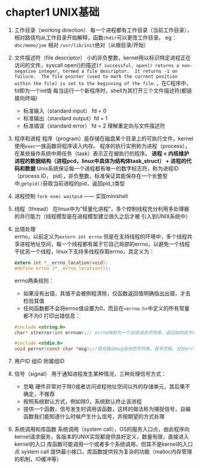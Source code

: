 # chapter1 UNIX基础

1. 工作目录（working direction）
    每一个进程都有工作目录（当前工作目录），相对路径均从工作目录开始解释，函数`chdir`可以更改工作目录。
    eg： `doc/memo/joe` 相对   `/usr/lib/init`绝对（从根目录/开始）

2. 文件描述符（file descriptor）
    小的非负整数，kernel用以标识特定进程正在访问的文件，syscall open()的描述`If successful, open() returns a non-negative integer, termed a file descriptor.  It returns -1 on failure.  The file pointer (used to
     mark the current position within the file) is set to the beginning of the file.`，在C程序中，fd即为一个int值
     每当运行一个新程序时，shell为其打开三个文件描述符(都链接向终端)
     - 标准输入（standard input） fd = 0
     - 标准输出（standard output）fd = 1
     - 标准错误（standard error） fd = 2
    理解重定向与文件描述符

3. 程序和进程
    程序（program）是存储在磁盘某个目录上的可执行文件，kernel使用`exec`一族函数将程序读入内存。
    程序的执行实例称为进程（process），在某些操作系统中用任务（task）表示正在被执行的程序。
    **进程 = 内核维护进程的数据结构（进程pcd，linux中具体为结构体task_struct） + 进程的代码和数据**
    Unix系统保证每一个进程都有唯一的数字标志符，称为进程ID（process ID， pid），非负整数，标准保证其能保存在一个长整型中,`getpid()`获取当前进程的pid，返回pid_t类型

4. 进程控制 `fork exec waitpid` —— 实现minishell

5. 线程（thread） 在linux中为“轻量化进程”，多个控制线程充分利用多处理器的并行能力（线程模型是在进程模型建立很久之后才被 引入到UNIX系统中）

6. 出错处理  
   errno，以前定义为`extern int errno`
   但是在支持线程的环境中，多个线程共享进程地址空间，每一个线程都有属于它自己局部的errno，以避免一个线程干扰另一个线程，linux下支持多线程存取errno，其定义为：
   ```c
   extern int *__errno_location(void);
   #define errno (*__errno_location());
   ```
   errno两条规则：
   - 如果没有出错，其值不会被例程清除，仅函数返回值明确指出出错，才去检验其值
   - 任何函数都不会将errno值设置为0，而且在`<errno.h>`中定义的所有常量都不为0
   打印出错信息：
   ```c
   #include <string.h>
   char* strerror(int errnum);// errno映射为一个出错消息字符串，返回指向该字符串的指针
   
   #include <stdio.h>
   void perror(const char *msg);//首先输出msg指向的字符串，冒号空格，对应errno的出错消息(一般把程序名作为参数传递给perror，此时程序作为管道的一部分执行时就能知道谁出错了 prog1 < inputfile | prog2 | prog3 > outputfile) 
   ```

7. 用户ID 组ID 附属组ID

8. 信号（signal） 用于通知进程发生某种情况，三种处理信号方式：  
    - 忽略 硬件异常对于除0或者访问进程地址空间以外的存储单元，其后果不确定，不推荐
    - 按照系统默认方式，例如除0，系统默认终止该进程
    - 提供一个函数，信号发生时调用该函数，这样的做法称为捕捉信号，自编函数我们能知道什么时候产生什么信号，并按期望的方式处理

9. 系统调用和库函数
    系统调用（system call），OS的服务入口点，由此程序向kernel请求服务，各版本的UNIX实现都提供良好定义，数量有限，直接进入kernel的入口
    库函数可能调用一个或者多个系统调用，但其不是kernel的入口点
    system call 提供最小接口，库函数提供较为复杂的功能（malloc内存管理的机制，IO缓冲等）
    